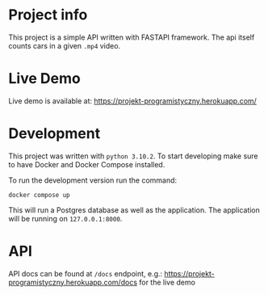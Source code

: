 # Project info
This project is a simple API written with FASTAPI framework. The api itself counts cars in a given `.mp4` video.

# Live Demo
Live demo is available at: https://projekt-programistyczny.herokuapp.com/
# Development
This project was written with `python 3.10.2`. To start developing make sure to have Docker and Docker Compose installed.

To run the development version run the command:
```
docker compose up
```
This will run a Postgres database as well as the application.
The application will be running on `127.0.0.1:8000`.
# API
API docs can be found at `/docs` endpoint, e.g.: https://projekt-programistyczny.herokuapp.com/docs for the live demo
